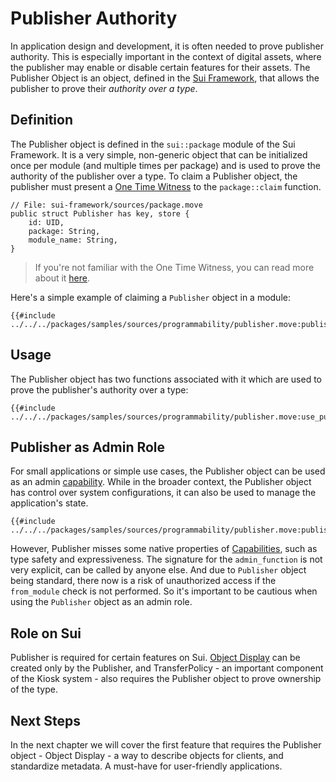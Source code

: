 # Publisher Authority

In application design and development, it is often needed to prove publisher authority. This is
especially important in the context of digital assets, where the publisher may enable or disable
certain features for their assets. The Publisher Object is an object, defined in the
[Sui Framework](./sui-framework.md), that allows the publisher to prove their _authority over a
type_.

## Definition

The Publisher object is defined in the `sui::package` module of the Sui Framework. It is a very
simple, non-generic object that can be initialized once per module (and multiple times per package)
and is used to prove the authority of the publisher over a type. To claim a Publisher object, the
publisher must present a [One Time Witness](./one-time-witness.md) to the `package::claim` function.

```move
// File: sui-framework/sources/package.move
public struct Publisher has key, store {
    id: UID,
    package: String,
    module_name: String,
}
```

> If you're not familiar with the One Time Witness, you can read more about it
> [here](./one-time-witness.md).

Here's a simple example of claiming a `Publisher` object in a module:

```move
{{#include ../../../packages/samples/sources/programmability/publisher.move:publisher}}
```

## Usage

The Publisher object has two functions associated with it which are used to prove the publisher's
authority over a type:

```move
{{#include ../../../packages/samples/sources/programmability/publisher.move:use_publisher}}
```

## Publisher as Admin Role

For small applications or simple use cases, the Publisher object can be used as an admin
[capability](./capability.md). While in the broader context, the Publisher object has control over
system configurations, it can also be used to manage the application's state.

```move
{{#include ../../../packages/samples/sources/programmability/publisher.move:publisher_as_admin}}
```

However, Publisher misses some native properties of [Capabilities](./capability.md), such as type
safety and expressiveness. The signature for the `admin_function` is not very explicit, can be
called by anyone else. And due to `Publisher` object being standard, there now is a risk of
unauthorized access if the `from_module` check is not performed. So it's important to be cautious
when using the `Publisher` object as an admin role.

## Role on Sui

Publisher is required for certain features on Sui. [Object Display](./display.md) can be created
only by the Publisher, and TransferPolicy - an important component of the Kiosk system - also
requires the Publisher object to prove ownership of the type.

## Next Steps

In the next chapter we will cover the first feature that requires the Publisher object - Object
Display - a way to describe objects for clients, and standardize metadata. A must-have for
user-friendly applications.
